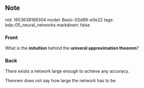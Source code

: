 ## Note
nid: 1653638188304
model: Basic-02d89-e0e22
tags: bda::05_neural_networks
markdown: false

### Front
What is the <b>inituition</b> behind the <b>univeral approximation
theorem</b>?

### Back
There exists a network large enough to achieve any accuracy.

Theorem does not say how large the network has to be.
